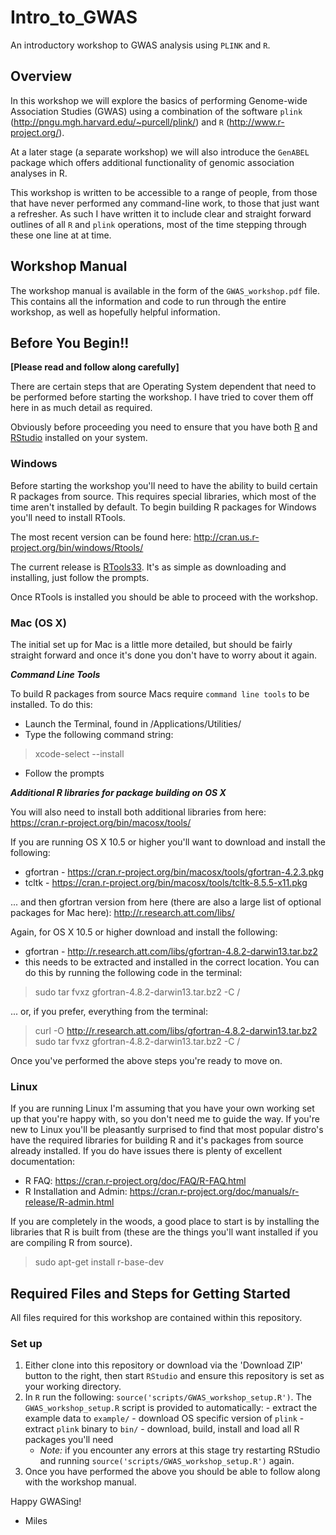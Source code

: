 # Intro_to_GWAS
An introductory workshop to GWAS analysis using `PLINK` and `R`.

## Overview
In this workshop we will explore the basics of performing Genome-wide Association Studies (GWAS) using a combination of the software `plink` (http://pngu.mgh.harvard.edu/~purcell/plink/) and `R` (http://www.r-project.org/).

At a later stage (a separate workshop) we will also introduce the `GenABEL` package which offers additional functionality of genomic association analyses in R.

This workshop is written to be accessible to a range of people, from those that have never performed any command-line work, to those that just want a refresher. As such I have written it to include clear and straight forward outlines of all `R` and `plink` operations, most of the time stepping through these one line at at time.

## Workshop Manual
The workshop manual is available in the form of the `GWAS_workshop.pdf` file. This contains all the information and code to run through the entire workshop, as well as hopefully helpful information.

## Before You Begin!! 
**[Please read and follow along carefully]**

There are certain steps that are Operating System dependent that need to be performed before starting the workshop. I have tried to cover them off here in as much detail as required.

Obviously before proceeding you need to ensure that you have both [R](https://www.r-project.org/) and [RStudio](https://www.rstudio.com/products/rstudio/download/) installed on your system.

### Windows

Before starting the workshop you'll need to have the ability to build certain R packages from source. This requires special libraries, which most of the time aren't installed by default. To begin building R packages for Windows you'll need to install RTools.  

The most recent version can be found here: http://cran.us.r-project.org/bin/windows/Rtools/  

The current release is [RTools33](http://cran.us.r-project.org/bin/windows/Rtools/Rtools33.exe). It's as simple as downloading and installing, just follow the prompts.  

Once RTools is installed you should be able to proceed with the workshop.

### Mac (OS X)

The initial set up for Mac is a little more detailed, but should be fairly straight forward and once it's done you don't have to worry about it again.

***Command Line Tools***

To build R packages from source Macs require `command line tools` to be installed. To do this:

  - Launch the Terminal, found in /Applications/Utilities/
  - Type the following command string:

>xcode-select --install

  - Follow the prompts

***Additional R libraries for package building on OS X***

You will also need to install both additional libraries from here: https://cran.r-project.org/bin/macosx/tools/

If you are running OS X 10.5 or higher you'll want to download and install the following:

  - gfortran - https://cran.r-project.org/bin/macosx/tools/gfortran-4.2.3.pkg
  - tcltk - https://cran.r-project.org/bin/macosx/tools/tcltk-8.5.5-x11.pkg

... and then gfortran version from here (there are also a large list of optional packages for Mac here): http://r.research.att.com/libs/ 

Again, for OS X 10.5 or higher download and install the following:

  - gfortran - http://r.research.att.com/libs/gfortran-4.8.2-darwin13.tar.bz2
  - this needs to be extracted and installed in the correct location. You can do this by running the following code in the terminal:

>sudo tar fvxz gfortran-4.8.2-darwin13.tar.bz2 -C /

... or, if you prefer, everything from the terminal:

> curl -O http://r.research.att.com/libs/gfortran-4.8.2-darwin13.tar.bz2  
> sudo tar fvxz gfortran-4.8.2-darwin13.tar.bz2 -C /

Once you've performed the above steps you're ready to move on.

### Linux

If you are running Linux I'm assuming that you have your own working set up that you're happy with, so you don't need me to guide the way. If you're new to Linux you'll be pleasantly surprised to find that most popular distro's have the required libraries for building R and it's packages from source already installed. If you do have issues there is plenty of excellent documentation: 

  - R FAQ: https://cran.r-project.org/doc/FAQ/R-FAQ.html
  - R Installation and Admin: https://cran.r-project.org/doc/manuals/r-release/R-admin.html

If you are completely in the woods, a good place to start is by installing the libraries that R is built from (these are the things you'll want installed if you are compiling R from source).

>sudo apt-get install r-base-dev

## Required Files and Steps for Getting Started
All files required for this workshop are contained within this repository.

### Set up
  1. Either clone into this repository or download via the 'Download ZIP' button to the right, then start `RStudio` and ensure this repository is set as your working directory.
  2. In `R` run the following: `source('scripts/GWAS_workshop_setup.R')`. The `GWAS_workshop_setup.R` script is provided to automatically:
    - extract the example data to `example/`
    - download OS specific version of `plink`
    - extract `plink` binary to `bin/`
    - download, build, install and load all R packages you'll need
      + *Note:* if you encounter any errors at this stage try restarting RStudio and running `source('scripts/GWAS_workshop_setup.R')` again.
  3. Once you have performed the above you should be able to follow along with the workshop manual.

Happy GWASing!

 - Miles

